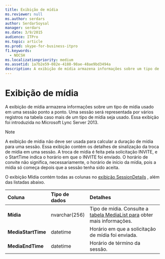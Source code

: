 ```yaml
---
title: Exibição de mídia
ms.reviewer: null
ms.author: serdars
author: SerdarSoysal
manager: serdars
ms.date: 3/9/2015
audience: ITPro
ms.topic: article
ms.prod: skype-for-business-itpro
f1.keywords:
  - NOCSH
ms.localizationpriority: medium
ms.assetid: 1a7b2e59-082e-4188-98ae-48ae9bd3494a
description: A exibição de mídia armazena informações sobre um tipo de mídia usado em uma sessão ponto a ponto. Uma sessão será representada por vários registros na tabela caso mais de um tipo de mídia seja usado. Essa exibição foi introduzida no Microsoft Lync Server 2013.
---
```


# <a name="media-view"></a>Exibição de mídia
 
A exibição de mídia armazena informações sobre um tipo de mídia usado em uma sessão ponto a ponto. Uma sessão será representada por vários registros na tabela caso mais de um tipo de mídia seja usado. Essa exibição foi introduzida no Microsoft Lync Server 2013.
  
> [!NOTE]
> A exibição de mídia não deve ser usada para calcular a duração de mídia para uma sessão. Essa exibição contém os detalhes de sinalização da troca de mídia em uma sessão. A troca de mídia é feita pela solicitação INVITE, e o StartTime indica o horário em que o INVITE foi enviado. O horário de convite não significa, necessariamente, o horário de início da mídia, pois a mídia só começa depois que a sessão tenha sido aceita. 
  
O exibição Mídia contém todas as colunas no [exibição SessionDetails](sessiondetails-0.md) , além das listadas abaixo.
  
|**Coluna**|**Tipo de dados**|**Detalhes**|
|:-----|:-----|:-----|
|**Mídia** <br/> |nvarchar(256)  <br/> |Tipo de mídia. Consulte a [tabela MediaList para](medialist.md) obter mais informações. <br/> |
|**MediaStartTime** <br/> |datetime  <br/> |Horário em que a solicitação de mídia foi enviada.  <br/> |
|**MediaEndTime** <br/> |datetime  <br/> |Horário de término da sessão.  <br/> |
   

